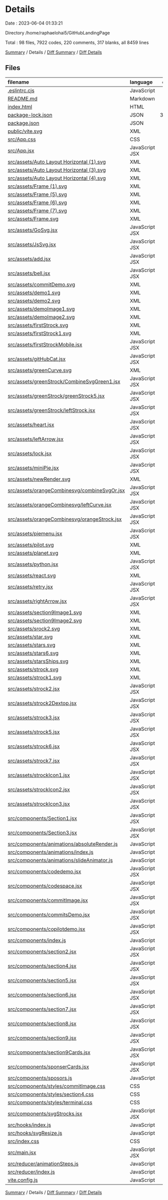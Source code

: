 # Details

Date : 2023-06-04 01:33:21

Directory /home/raphaelohai5/GitHubLandingPage

Total : 98 files,  7922 codes, 220 comments, 317 blanks, all 8459 lines

[Summary](results.md) / Details / [Diff Summary](diff.md) / [Diff Details](diff-details.md)

## Files
| filename | language | code | comment | blank | total |
| :--- | :--- | ---: | ---: | ---: | ---: |
| [.eslintrc.cjs](/.eslintrc.cjs) | JavaScript | 15 | 0 | 1 | 16 |
| [README.md](/README.md) | Markdown | 1 | 0 | 1 | 2 |
| [index.html](/index.html) | HTML | 13 | 0 | 1 | 14 |
| [package-lock.json](/package-lock.json) | JSON | 3,792 | 0 | 1 | 3,793 |
| [package.json](/package.json) | JSON | 34 | 0 | 1 | 35 |
| [public/vite.svg](/public/vite.svg) | XML | 1 | 0 | 0 | 1 |
| [src/App.css](/src/App.css) | CSS | 414 | 54 | 38 | 506 |
| [src/App.jsx](/src/App.jsx) | JavaScript JSX | 79 | 2 | 5 | 86 |
| [src/assets/Auto Layout Horizontal (1).svg](/src/assets/Auto%20Layout%20Horizontal%20(1).svg) | XML | 12 | 0 | 1 | 13 |
| [src/assets/Auto Layout Horizontal (3).svg](/src/assets/Auto%20Layout%20Horizontal%20(3).svg) | XML | 12 | 0 | 1 | 13 |
| [src/assets/Auto Layout Horizontal (4).svg](/src/assets/Auto%20Layout%20Horizontal%20(4).svg) | XML | 17 | 0 | 1 | 18 |
| [src/assets/Frame (1).svg](/src/assets/Frame%20(1).svg) | XML | 3 | 0 | 1 | 4 |
| [src/assets/Frame (5).svg](/src/assets/Frame%20(5).svg) | XML | 15 | 0 | 1 | 16 |
| [src/assets/Frame (6).svg](/src/assets/Frame%20(6).svg) | XML | 15 | 0 | 1 | 16 |
| [src/assets/Frame (7).svg](/src/assets/Frame%20(7).svg) | XML | 20 | 0 | 1 | 21 |
| [src/assets/Frame.svg](/src/assets/Frame.svg) | XML | 5 | 0 | 1 | 6 |
| [src/assets/GoSvg.jsx](/src/assets/GoSvg.jsx) | JavaScript JSX | 17 | 1 | 3 | 21 |
| [src/assets/JsSvg.jsx](/src/assets/JsSvg.jsx) | JavaScript JSX | 17 | 1 | 3 | 21 |
| [src/assets/add.jsx](/src/assets/add.jsx) | JavaScript JSX | 18 | 0 | 3 | 21 |
| [src/assets/bell.jsx](/src/assets/bell.jsx) | JavaScript JSX | 17 | 1 | 3 | 21 |
| [src/assets/commitDemo.svg](/src/assets/commitDemo.svg) | XML | 52 | 0 | 1 | 53 |
| [src/assets/demo1.svg](/src/assets/demo1.svg) | XML | 63 | 0 | 1 | 64 |
| [src/assets/demo2.svg](/src/assets/demo2.svg) | XML | 57 | 0 | 1 | 58 |
| [src/assets/demoImage1.svg](/src/assets/demoImage1.svg) | XML | 9 | 0 | 1 | 10 |
| [src/assets/demoImage2.svg](/src/assets/demoImage2.svg) | XML | 9 | 0 | 1 | 10 |
| [src/assets/firstStrock.svg](/src/assets/firstStrock.svg) | XML | 185 | 0 | 2 | 187 |
| [src/assets/firstStrock1.svg](/src/assets/firstStrock1.svg) | XML | 66 | 0 | 1 | 67 |
| [src/assets/firstStrockMobile.jsx](/src/assets/firstStrockMobile.jsx) | JavaScript JSX | 190 | 1 | 3 | 194 |
| [src/assets/gitHubCat.jsx](/src/assets/gitHubCat.jsx) | JavaScript JSX | 17 | 1 | 3 | 21 |
| [src/assets/greenCurve.svg](/src/assets/greenCurve.svg) | XML | 14 | 0 | 1 | 15 |
| [src/assets/greenStrock/CombineSvgGreen1.jsx](/src/assets/greenStrock/CombineSvgGreen1.jsx) | JavaScript JSX | 13 | 0 | 3 | 16 |
| [src/assets/greenStrock/greenStrock5.jsx](/src/assets/greenStrock/greenStrock5.jsx) | JavaScript JSX | 37 | 2 | 3 | 42 |
| [src/assets/greenStrock/leftStrock.jsx](/src/assets/greenStrock/leftStrock.jsx) | JavaScript JSX | 45 | 0 | 2 | 47 |
| [src/assets/heart.jsx](/src/assets/heart.jsx) | JavaScript JSX | 17 | 1 | 3 | 21 |
| [src/assets/leftArrow.jsx](/src/assets/leftArrow.jsx) | JavaScript JSX | 17 | 0 | 2 | 19 |
| [src/assets/lock.jsx](/src/assets/lock.jsx) | JavaScript JSX | 17 | 0 | 2 | 19 |
| [src/assets/miniPie.jsx](/src/assets/miniPie.jsx) | JavaScript JSX | 17 | 1 | 3 | 21 |
| [src/assets/newRender.svg](/src/assets/newRender.svg) | XML | 9 | 0 | 1 | 10 |
| [src/assets/orangeCombinesvg/combineSvgOr.jsx](/src/assets/orangeCombinesvg/combineSvgOr.jsx) | JavaScript JSX | 13 | 0 | 3 | 16 |
| [src/assets/orangeCombinesvg/leftCurve.jsx](/src/assets/orangeCombinesvg/leftCurve.jsx) | JavaScript JSX | 45 | 0 | 4 | 49 |
| [src/assets/orangeCombinesvg/orangeStrock.jsx](/src/assets/orangeCombinesvg/orangeStrock.jsx) | JavaScript JSX | 40 | 1 | 3 | 44 |
| [src/assets/piemenu.jsx](/src/assets/piemenu.jsx) | JavaScript JSX | 17 | 0 | 2 | 19 |
| [src/assets/pilot.svg](/src/assets/pilot.svg) | XML | 17 | 0 | 1 | 18 |
| [src/assets/planet.svg](/src/assets/planet.svg) | XML | 9 | 0 | 1 | 10 |
| [src/assets/python.jsx](/src/assets/python.jsx) | JavaScript JSX | 17 | 1 | 3 | 21 |
| [src/assets/react.svg](/src/assets/react.svg) | XML | 1 | 0 | 0 | 1 |
| [src/assets/retry.jsx](/src/assets/retry.jsx) | JavaScript JSX | 17 | 0 | 2 | 19 |
| [src/assets/rightArrow.jsx](/src/assets/rightArrow.jsx) | JavaScript JSX | 17 | 0 | 2 | 19 |
| [src/assets/section9Image1.svg](/src/assets/section9Image1.svg) | XML | 9 | 0 | 1 | 10 |
| [src/assets/section9Image2.svg](/src/assets/section9Image2.svg) | XML | 9 | 0 | 1 | 10 |
| [src/assets/srock2.svg](/src/assets/srock2.svg) | XML | 12 | 0 | 1 | 13 |
| [src/assets/star.svg](/src/assets/star.svg) | XML | 9 | 0 | 1 | 10 |
| [src/assets/stars.svg](/src/assets/stars.svg) | XML | 9 | 0 | 1 | 10 |
| [src/assets/stars6.svg](/src/assets/stars6.svg) | XML | 9 | 0 | 1 | 10 |
| [src/assets/starsShips.svg](/src/assets/starsShips.svg) | XML | 9 | 0 | 1 | 10 |
| [src/assets/strock.svg](/src/assets/strock.svg) | XML | 76 | 0 | 1 | 77 |
| [src/assets/strock1.svg](/src/assets/strock1.svg) | XML | 66 | 0 | 1 | 67 |
| [src/assets/strock2.jsx](/src/assets/strock2.jsx) | JavaScript JSX | 42 | 1 | 2 | 45 |
| [src/assets/strock2Dextop.jsx](/src/assets/strock2Dextop.jsx) | JavaScript JSX | 35 | 5 | 5 | 45 |
| [src/assets/strock3.jsx](/src/assets/strock3.jsx) | JavaScript JSX | 40 | 1 | 4 | 45 |
| [src/assets/strock5.jsx](/src/assets/strock5.jsx) | JavaScript JSX | 42 | 0 | 3 | 45 |
| [src/assets/strock6.jsx](/src/assets/strock6.jsx) | JavaScript JSX | 43 | 0 | 3 | 46 |
| [src/assets/strock7.jsx](/src/assets/strock7.jsx) | JavaScript JSX | 166 | 1 | 3 | 170 |
| [src/assets/strockIcon1.jsx](/src/assets/strockIcon1.jsx) | JavaScript JSX | 17 | 1 | 3 | 21 |
| [src/assets/strockIcon2.jsx](/src/assets/strockIcon2.jsx) | JavaScript JSX | 17 | 1 | 3 | 21 |
| [src/assets/strockIcon3.jsx](/src/assets/strockIcon3.jsx) | JavaScript JSX | 18 | 0 | 3 | 21 |
| [src/components/Section1.jsx](/src/components/Section1.jsx) | JavaScript JSX | 74 | 2 | 5 | 81 |
| [src/components/Section3.jsx](/src/components/Section3.jsx) | JavaScript JSX | 44 | 1 | 3 | 48 |
| [src/components/animations/absoluteRender.js](/src/components/animations/absoluteRender.js) | JavaScript | 16 | 1 | 2 | 19 |
| [src/components/animations/index.js](/src/components/animations/index.js) | JavaScript | 17 | 1 | 3 | 21 |
| [src/components/animations/slideAnimator.js](/src/components/animations/slideAnimator.js) | JavaScript | 21 | 1 | 2 | 24 |
| [src/components/codedemo.jsx](/src/components/codedemo.jsx) | JavaScript JSX | 66 | 3 | 8 | 77 |
| [src/components/codespace.jsx](/src/components/codespace.jsx) | JavaScript JSX | 177 | 11 | 8 | 196 |
| [src/components/commitImage.jsx](/src/components/commitImage.jsx) | JavaScript JSX | 23 | 28 | 3 | 54 |
| [src/components/commitsDemo.jsx](/src/components/commitsDemo.jsx) | JavaScript JSX | 66 | 0 | 5 | 71 |
| [src/components/copilotdemo.jsx](/src/components/copilotdemo.jsx) | JavaScript JSX | 35 | 1 | 5 | 41 |
| [src/components/index.js](/src/components/index.js) | JavaScript | 93 | 7 | 21 | 121 |
| [src/components/section2.jsx](/src/components/section2.jsx) | JavaScript JSX | 115 | 3 | 3 | 121 |
| [src/components/section4.jsx](/src/components/section4.jsx) | JavaScript JSX | 32 | 2 | 3 | 37 |
| [src/components/section5.jsx](/src/components/section5.jsx) | JavaScript JSX | 59 | 1 | 3 | 63 |
| [src/components/section6.jsx](/src/components/section6.jsx) | JavaScript JSX | 57 | 1 | 3 | 61 |
| [src/components/section7.jsx](/src/components/section7.jsx) | JavaScript JSX | 116 | 3 | 8 | 127 |
| [src/components/section8.jsx](/src/components/section8.jsx) | JavaScript JSX | 70 | 1 | 4 | 75 |
| [src/components/section9.jsx](/src/components/section9.jsx) | JavaScript JSX | 56 | 1 | 5 | 62 |
| [src/components/section9Cards.jsx](/src/components/section9Cards.jsx) | JavaScript JSX | 118 | 1 | 7 | 126 |
| [src/components/sponserCards.jsx](/src/components/sponserCards.jsx) | JavaScript JSX | 62 | 1 | 4 | 67 |
| [src/components/sposors.js](/src/components/sposors.js) | JavaScript | 46 | 0 | 1 | 47 |
| [src/components/styles/commitImage.css](/src/components/styles/commitImage.css) | CSS | 86 | 6 | 6 | 98 |
| [src/components/styles/section4.css](/src/components/styles/section4.css) | CSS | 15 | 2 | 3 | 20 |
| [src/components/styles/terminal.css](/src/components/styles/terminal.css) | CSS | 112 | 23 | 21 | 156 |
| [src/components/svgStrocks.jsx](/src/components/svgStrocks.jsx) | JavaScript JSX | 46 | 18 | 8 | 72 |
| [src/hooks/index.js](/src/hooks/index.js) | JavaScript | 18 | 8 | 3 | 29 |
| [src/hooks/svgResize.js](/src/hooks/svgResize.js) | JavaScript | 33 | 0 | 2 | 35 |
| [src/index.css](/src/index.css) | CSS | 0 | 15 | 1 | 16 |
| [src/main.jsx](/src/main.jsx) | JavaScript JSX | 13 | 0 | 1 | 14 |
| [src/reducer/animationSteps.js](/src/reducer/animationSteps.js) | JavaScript | 51 | 0 | 1 | 52 |
| [src/reducer/index.js](/src/reducer/index.js) | JavaScript | 8 | 0 | 2 | 10 |
| [vite.config.js](/vite.config.js) | JavaScript | 5 | 1 | 2 | 8 |

[Summary](results.md) / Details / [Diff Summary](diff.md) / [Diff Details](diff-details.md)
